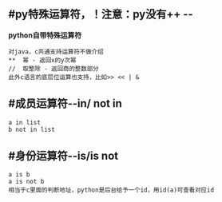 #py特殊运算符，！注意：py没有++ --<br> 
---------------------------------------------------------
**python自带特殊运算符**
```
对java，c共通支持运算符不做介绍
**	幂 - 返回x的y次幂
//	取整除 - 返回商的整数部分
此外c语言的底层位运算也支持，比如>> << | &
```
#成员运算符--in/ not in<br> 
---------------------------------------------------------
```
a in list 
b not in list 
```
#身份运算符--is/is not<br> 
---------------------------------------------------------
```
a is b
a is not b
相当于c里面的判断地址，python是后台给予一个id，用id(a)可查看对应id
```
